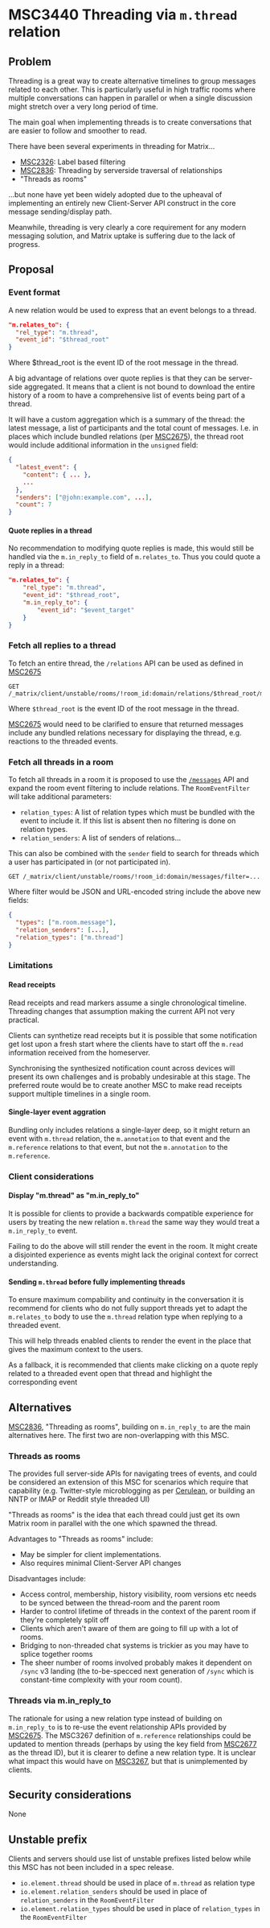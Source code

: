 # MSC3440 Threading via `m.thread` relation

## Problem

Threading is a great way to create alternative timelines to group messages related to each other. This is particularly useful in high traffic rooms where multiple conversations can happen in parallel or when a single discussion might stretch over a very long period of time.

The main goal when implementing threads is to create conversations that are easier to follow and smoother to read.

There have been several experiments in threading for Matrix...

 - [MSC2326](https://github.com/matrix-org/matrix-doc/pull/2326): Label based filtering
 - [MSC2836](https://github.com/matrix-org/matrix-doc/pull/2836): Threading by serverside traversal of relationships
 - "Threads as rooms"

...but none have yet been widely adopted due to the upheaval of implementing an entirely new Client-Server API construct in the core message sending/display path.

Meanwhile, threading is very clearly a core requirement for any modern messaging solution, and Matrix uptake is suffering due to the lack of progress.

## Proposal

### Event format

A new relation would be used to express that an event belongs to a thread.

```json
"m.relates_to": {
  "rel_type": "m.thread",
  "event_id": "$thread_root"
}
```
Where $thread_root is the event ID of the root message in the thread.

A big advantage of relations over quote replies is that they can be server-side aggregated. It means that a client is not bound to download the entire history of a room to have a comprehensive list of events being part of a thread.

It will have a custom aggregation  which is a summary of the thread: the latest message, a list of participants and the total count of messages. I.e. in places which include bundled relations (per [MSC2675](https://github.com/matrix-org/matrix-doc/pull/2675)), the thread root would include additional information in the `unsigned` field:

```json
{
  "latest_event": {
    "content": { ... },
    ...
  },
  "senders": ["@john:example.com", ...],
  "count": 7
}
```

#### Quote replies in a thread 

No recommendation to modifying quote replies is made, this would still be handled via the `m.in_reply_to` field of `m.relates_to`. Thus you could quote a reply in a thread:

```json
"m.relates_to": {
    "rel_type": "m.thread",
    "event_id": "$thread_root",
    "m.in_reply_to": {
        "event_id": "$event_target"
    }
}
```

### Fetch all replies to a thread

To fetch an entire thread, the `/relations` API can be used as defined in [MSC2675](https://github.com/matrix-org/matrix-doc/pull/2675)

```
GET /_matrix/client/unstable/rooms/!room_id:domain/relations/$thread_root/m.thread
```

Where `$thread_root` is the event ID of the root message in the thread.

[MSC2675](https://github.com/matrix-org/matrix-doc/pull/2675) would need to be clarified to ensure that returned messages include any bundled relations necessary for displaying the thread, e.g. reactions to the threaded events.

### Fetch all threads in a room

To fetch all threads in a room it is proposed to use the [`/messages`](https://matrix.org/docs/spec/client_server/latest#get-matrix-client-r0-rooms-roomid-messages) API and expand the room event filtering to include relations. The `RoomEventFilter` will take additional parameters:

* `relation_types`: A list of relation types which must be bundled with the event to include it. If this list is absent then no filtering is done on relation types.
* `relation_senders`: A list of senders of relations...

This can also be combined with the `sender` field to search for threads which a user has participated in (or not participated in).

```
GET /_matrix/client/unstable/rooms/!room_id:domain/messages/filter=...
```

Where filter would be JSON and URL-encoded string include the above new fields:

```json
{
  "types": ["m.room.message"],
  "relation_senders": [...],
  "relation_types": ["m.thread"]
}
```

### Limitations

#### Read receipts

Read receipts and read markers assume a single chronological timeline. Threading changes that assumption making the current API not very practical.

Clients can synthetize read receipts but it is possible that some notification get lost upon a fresh start where the clients have to start off the `m.read` information received from the homeserver.

Synchronising the synthesized notification count across devices will present its own challenges and is probably undesirable at this stage. The preferred route would be to create another MSC to make read receipts support multiple timelines in a single room.

#### Single-layer event aggration

Bundling only includes relations a single-layer deep, so it might return an event with `m.thread` relation, the `m.annotation` to that event and the `m.reference` relations to that event, but not the `m.annotation` to the `m.reference`.

### Client considerations

#### Display "m.thread" as "m.in_reply_to"

It is possible for clients to provide a backwards compatible experience for users by treating the new relation `m.thread` the same way they would treat a `m.in_reply_to` event.

Failing to do the above will still render the event in the room. It might create a disjointed experience as events might lack the original context for correct understanding.

#### Sending `m.thread` before fully implementing threads

To ensure maximum compability and continuity in the conversation it is recommend for clients who do not fully support threads yet to adapt the `m.relates_to` body to use the `m.thread` relation type when replying to a threaded event.

This will help threads enabled clients to render the event in the place that gives the maximum context to the users.

As a fallback, it is recommended that clients make clicking on a quote reply related to a threaded event open that thread and highlight the corresponding event

## Alternatives

[MSC2836](https://github.com/matrix-org/matrix-doc/pull/2836), "Threading as rooms", building on `m.in_reply_to` are the main alternatives here. The first two are non-overlapping with this MSC.

### Threads as rooms

The provides full server-side APIs for navigating trees of events, and could be considered an extension of this MSC for scenarios which require that capability (e.g. Twitter-style microblogging as per [Cerulean](https://matrix.org/blog/2020/12/18/introducing-cerulean), or building an NNTP or IMAP or Reddit style threaded UI)

"Threads as rooms" is the idea that each thread could just get its own Matrix room in parallel with the one which spawned the thread.

Advantages to "Threads as rooms" include:
 * May be simpler for client implementations.
 * Also requires minimal Client-Server API changes

Disadvantages include:
 * Access control, membership, history visibility, room versions etc needs to be synced between the thread-room and the parent room
 * Harder to control lifetime of threads in the context of the parent room if they're completely split off
 * Clients which aren't aware of them are going to fill up with a lot of rooms.
 * Bridging to non-threaded chat systems is trickier as you may have to splice together rooms
 * The sheer number of rooms involved probably makes it dependent on `/sync` v3 landing (the to-be-specced next generation of `/sync` which is constant-time complexity with your room count).

### Threads via m.in_reply_to

The rationale for using a new relation type instead of building on `m.in_reply_to` is to re-use the event relationship APIs provided by [MSC2675](https://github.com/matrix-org/matrix-doc/pull/2675). The MSC3267 definition of `m.reference` relationships could be updated to mention threads (perhaps by using the key field from [MSC2677](https://github.com/matrix-org/matrix-doc/pull/2677) as the thread ID), but it is clearer to define a new relation type. It is unclear what impact this would have on [MSC3267](https://github.com/matrix-org/matrix-doc/pull/3267), but that is unimplemented by clients.

## Security considerations

None

## Unstable prefix

Clients and servers should use list of unstable prefixes listed below while this MSC has not been included in a spec release.

  * `io.element.thread` should be used in place of `m.thread` as relation type
  * `io.element.relation_senders` should be used in place of `relation_senders` in the `RoomEventFilter`
  * `io.element.relation_types` should be used in place of `relation_types` in the `RoomEventFilter`